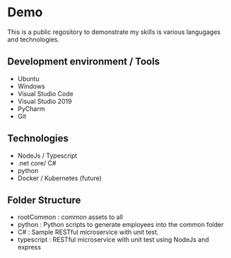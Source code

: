 # Demo

This is a public regository to demonstrate my skills is various langugages and technologies.

## Development environment / Tools

+ Ubuntu
+ Windows
+ Visual Studio Code
+ Visual Studio 2019
+ PyCharm
+ Git

## Technologies

+ NodeJs / Typescript 
+ .net core/ C#
+ python
+ Docker / Kubernetes (future)

## Folder Structure

+ rootCommon : common assets to all
+ python : Python scripts to generate employees into the common folder
+ C# : Sample RESTful microservice with unit test.
+ typescript : RESTful microservice with unit test using NodeJs and express
  

